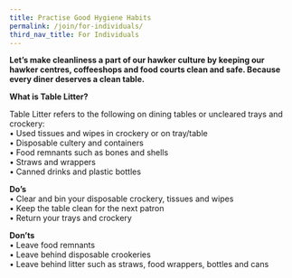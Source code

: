```yaml
---
title: Practise Good Hygiene Habits
permalink: /join/for-individuals/
third_nav_title: For Individuals
---
```


**Let’s make cleanliness a part of our hawker culture by keeping our hawker centres, coffeeshops and food courts clean and safe. Because every diner deserves a clean table.** <br>

**What is Table Litter?** <br>

Table Litter refers to the following on dining tables or uncleared trays and crockery:<br>
•	Used tissues and wipes in crockery or on tray/table <br> 
•	Disposable cultery and containers <br>
•	Food remnants such as bones and shells <br>
•	Straws and wrappers <br>
•	Canned drinks and plastic bottles <br>

**Do’s**<br>
•	Clear and bin your disposable crockery, tissues and wipes <br>
•	Keep the table clean for the next patron <br>
•	Return your trays and crockery <br>

**Don’ts**<br>
•	Leave food remnants<br>
•	Leave behind disposable crookeries<br>
•	Leave behind litter such as straws, food wrappers, bottles and cans<br>
